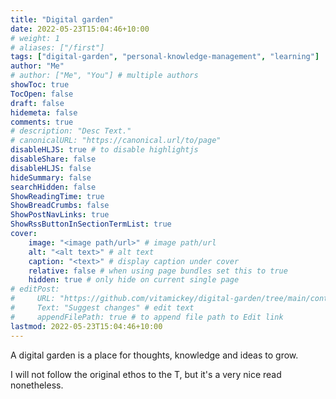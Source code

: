 ```yaml
---
title: "Digital garden"
date: 2022-05-23T15:04:46+10:00
# weight: 1
# aliases: ["/first"]
tags: ["digital-garden", "personal-knowledge-management", "learning"]
author: "Me"
# author: ["Me", "You"] # multiple authors
showToc: true
TocOpen: false
draft: false
hidemeta: false
comments: true
# description: "Desc Text."
# canonicalURL: "https://canonical.url/to/page"
disableHLJS: true # to disable highlightjs
disableShare: false
disableHLJS: false
hideSummary: false
searchHidden: false
ShowReadingTime: true
ShowBreadCrumbs: false
ShowPostNavLinks: true
ShowRssButtonInSectionTermList: true
cover:
    image: "<image path/url>" # image path/url
    alt: "<alt text>" # alt text
    caption: "<text>" # display caption under cover
    relative: false # when using page bundles set this to true
    hidden: true # only hide on current single page
# editPost:
#     URL: "https://github.com/vitamickey/digital-garden/tree/main/content"
#     Text: "Suggest changes" # edit text
#     appendFilePath: true # to append file path to Edit link
lastmod: 2022-05-23T15:04:46+10:00
---
```


A digital garden is a place for thoughts, knowledge and ideas to grow.

I will not follow the original ethos to the T, but it's a very nice read nonetheless. 
